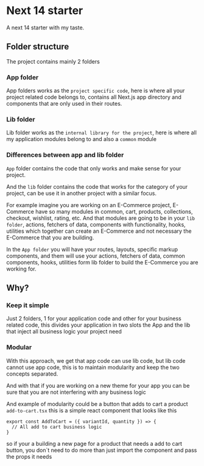 # Next 14 starter

A next 14 starter with my taste.

## Folder structure
The project contains mainly 2 folders

### App folder

App folders works as the `project specific code`, here is where all your project related code belongs to, contains all Next.js app directory and components that are only used in their routes.

### Lib folder

Lib folder works as the `internal library for the project`, here is where all my application modules belong to and also a `common` module

### Differences between app and lib folder
`App` folder contains the code that only works and make sense for your project.

And the `lib` folder contains the code that works for the category of your project, can be use it in another project with a similar focus.

For example imagine you are working on an E-Commerce project, E-Commerce have so many modules in common, cart, products, collections, checkout, wishlist, rating, etc. And that modules are going to be in your `lib folder`, actions, fetchers of data, components with functionality, hooks, utilities which together can create an E-Commerce and not necessary the E-Commerce that you are building.

In the `App folder` you will have your routes, layouts, specific markup components, and them will use your actions, fetchers of data, common components, hooks, utilities form lib folder to build the E-Commerce you are working for.

## Why?

### Keep it simple
Just 2 folders, 1 for your application code and other for your business related code, this divides your application in two slots the App and the lib that inject all business logic your project need

### Modular
With this approach, we get that app code can use lib code, but lib code cannot use app code, this is to maintain modularity and keep the two concepts separated. 

And with that if you are working on a new theme for your app you can be sure that you are not interfering with any business logic

And example of modularity could be a button that adds to cart a product `add-to-cart.tsx` this is a simple react component that looks like this

```tsx
export const AddToCart = ({ variantId, quantity }) => {
  // All add to cart business logic
}
```

so if your a building a new page for a product that needs a add to cart button, you don`t need to do more than just import the component and pass the props it needs